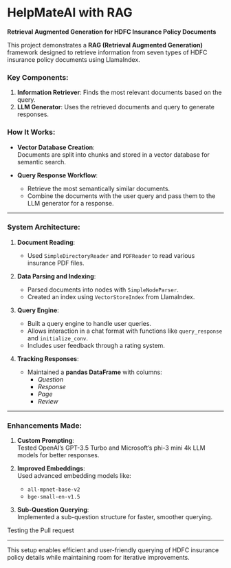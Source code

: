 
# HelpMateAI with RAG  
**Retrieval Augmented Generation for HDFC Insurance Policy Documents**  

This project demonstrates a **RAG (Retrieval Augmented Generation)** framework designed to retrieve information from seven types of HDFC insurance policy documents using LlamaIndex.  

### Key Components:
1. **Information Retriever**: Finds the most relevant documents based on the query.  
2. **LLM Generator**: Uses the retrieved documents and query to generate responses.  

### How It Works:
- **Vector Database Creation**:  
   Documents are split into chunks and stored in a vector database for semantic search.  

- **Query Response Workflow**:  
   - Retrieve the most semantically similar documents.  
   - Combine the documents with the user query and pass them to the LLM generator for a response.  

---

### System Architecture:
1. **Document Reading**:  
   - Used `SimpleDirectoryReader` and `PDFReader` to read various insurance PDF files.  

2. **Data Parsing and Indexing**:  
   - Parsed documents into nodes with `SimpleNodeParser`.  
   - Created an index using `VectorStoreIndex` from LlamaIndex.  

3. **Query Engine**:  
   - Built a query engine to handle user queries.  
   - Allows interaction in a chat format with functions like `query_response` and `initialize_conv`.  
   - Includes user feedback through a rating system.  

4. **Tracking Responses**:  
   - Maintained a **pandas DataFrame** with columns:  
     - *Question*  
     - *Response*  
     - *Page*  
     - *Review*  

---

### Enhancements Made:
1. **Custom Prompting**:  
   Tested OpenAI’s GPT-3.5 Turbo and Microsoft’s phi-3 mini 4k LLM models for better responses.  

2. **Improved Embeddings**:  
   Used advanced embedding models like:  
   - `all-mpnet-base-v2`  
   - `bge-small-en-v1.5`  

3. **Sub-Question Querying**:  
   Implemented a sub-question structure for faster, smoother querying.

Testing the Pull request

--- 

This setup enables efficient and user-friendly querying of HDFC insurance policy details while maintaining room for iterative improvements.  

